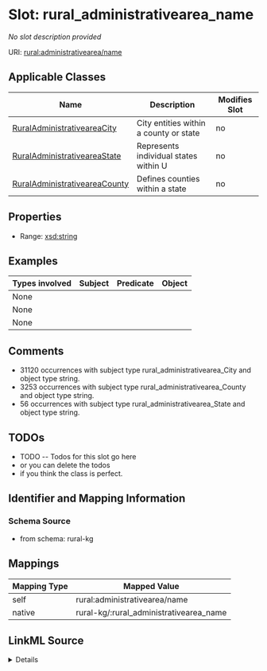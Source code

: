 

# Slot: rural_administrativearea_name


_No slot description provided_





URI: [rural:administrativearea/name](http://sail.ua.edu/ruralkg/administrativearea/name)



<!-- no inheritance hierarchy -->





## Applicable Classes

| Name | Description | Modifies Slot |
| --- | --- | --- |
| [RuralAdministrativeareaCity](../classes/RuralAdministrativeareaCity.md) | City entities within a county or state |  no  |
| [RuralAdministrativeareaState](../classes/RuralAdministrativeareaState.md) | Represents individual states within U |  no  |
| [RuralAdministrativeareaCounty](../classes/RuralAdministrativeareaCounty.md) | Defines counties within a state |  no  |







## Properties

* Range: [xsd:string](http://www.w3.org/2001/XMLSchema#string)






## Examples

| Types involved | Subject | Predicate | Object |
| --- | --- | --- | --- |
| None |  |  |  |
| None |  |  |  |
| None |  |  |  |


## Comments

* 31120 occurrences with subject type rural_administrativearea_City and object type string.
* 3253 occurrences with subject type rural_administrativearea_County and object type string.
* 56 occurrences with subject type rural_administrativearea_State and object type string.

## TODOs

* TODO -- Todos for this slot go here
* or you can delete the todos
* if you think the class is perfect.

## Identifier and Mapping Information







### Schema Source


* from schema: rural-kg




## Mappings

| Mapping Type | Mapped Value |
| ---  | ---  |
| self | rural:administrativearea/name |
| native | rural-kg/:rural_administrativearea_name |




## LinkML Source

<details>
```yaml
name: rural_administrativearea_name
description: No slot description provided
todos:
- TODO -- Todos for this slot go here
- or you can delete the todos
- if you think the class is perfect.
comments:
- 31120 occurrences with subject type rural_administrativearea_City and object type
  string.
- 3253 occurrences with subject type rural_administrativearea_County and object type
  string.
- 56 occurrences with subject type rural_administrativearea_State and object type
  string.
examples:
- value: rural:administrativearea/City_1840007332 rural:administrativearea/name Greenwood
- value: rural:administrativearea/County_54083 rural:administrativearea/name Randolph
- value: rural:administrativearea/State_CO rural:administrativearea/name Colorado
from_schema: rural-kg
rank: 1000
slot_uri: rural:administrativearea/name
alias: rural_administrativearea_name
domain_of:
- rural_administrativearea_City
- rural_administrativearea_County
- rural_administrativearea_State
range: string

```
</details>
